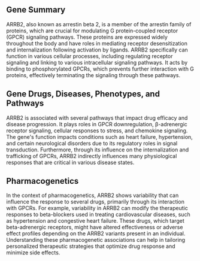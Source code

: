 ## Gene Summary
ARRB2, also known as arrestin beta 2, is a member of the arrestin family of proteins, which are crucial for modulating G protein-coupled receptor (GPCR) signaling pathways. These proteins are expressed widely throughout the body and have roles in mediating receptor desensitization and internalization following activation by ligands. ARRB2 specifically can function in various cellular processes, including regulating receptor signaling and linking to various intracellular signaling pathways. It acts by binding to phosphorylated GPCRs, which prevents further interaction with G proteins, effectively terminating the signaling through these pathways.

## Gene Drugs, Diseases, Phenotypes, and Pathways
ARRB2 is associated with several pathways that impact drug efficacy and disease progression. It plays roles in GPCR downregulation, β-adrenergic receptor signaling, cellular responses to stress, and chemokine signaling. The gene's function impacts conditions such as heart failure, hypertension, and certain neurological disorders due to its regulatory roles in signal transduction. Furthermore, through its influence on the internalization and trafficking of GPCRs, ARRB2 indirectly influences many physiological responses that are critical in various disease states.

## Pharmacogenetics
In the context of pharmacogenetics, ARRB2 shows variability that can influence the response to several drugs, primarily through its interaction with GPCRs. For example, variability in ARRB2 can modify the therapeutic responses to beta-blockers used in treating cardiovascular diseases, such as hypertension and congestive heart failure. These drugs, which target beta-adrenergic receptors, might have altered effectiveness or adverse effect profiles depending on the ARRB2 variants present in an individual. Understanding these pharmacogenetic associations can help in tailoring personalized therapeutic strategies that optimize drug response and minimize side effects.
